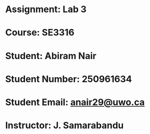 # Assignment: Lab 3
# Course: SE3316
# Student: Abiram Nair
# Student Number: 250961634
# Student Email: anair29@uwo.ca
# Instructor: J. Samarabandu